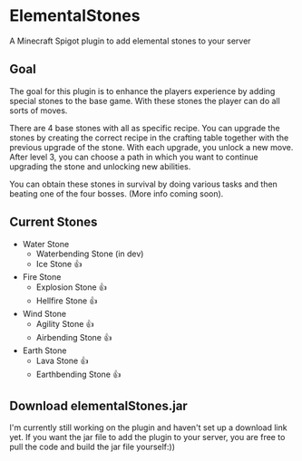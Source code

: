 # ElementalStones
A Minecraft Spigot plugin to add elemental stones to your server

## Goal
The goal for this plugin is to enhance the players experience by adding special stones to the base game.
With these stones the player can do all sorts of moves.

There are 4 base stones with all as specific recipe. You can upgrade the stones by creating the correct recipe in the crafting table together with the previous upgrade of the stone.
With each upgrade, you unlock a new move.
After level 3, you can choose a path in which you want to continue upgrading the stone and unlocking new abilities.

You can obtain these stones in survival by doing various tasks and then beating one of the four bosses. (More info coming soon).

## Current Stones
* Water Stone
    * Waterbending Stone (in dev)
    * Ice Stone 👍
* Fire Stone
    * Explosion Stone 👍
    * Hellfire Stone 👍
* Wind Stone
    * Agility Stone 👍
    * Airbending Stone 👍
* Earth Stone
    * Lava Stone 👍
    * Earthbending Stone 👍


## Download elementalStones.jar
I'm currently still working on the plugin and haven't set up a download link yet.
If you want the jar file to add the plugin to your server, you are free to pull the code and build the jar file yourself:))
